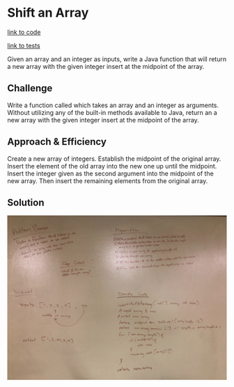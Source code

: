 # Shift an Array
[link to code](https://github.com/RomellPineda/data-structures-and-algorithms/blob/master/code401challenges/src/main/java/code401challenges/ArrayShift.java)

[link to tests](https://github.com/RomellPineda/data-structures-and-algorithms/blob/master/code401challenges/src/test/java/code401challenges/ArrayShiftTest.java)

Given an array and an integer as inputs, write a Java function that will return a new array with the given integer insert at the midpoint of the array.

## Challenge
Write a function called which takes an array and an integer as arguments. Without utilizing any of the built-in methods available to Java, return an a new array with the given integer insert at the midpoint of the array.

## Approach & Efficiency
Create a new array of integers. Establish the midpoint of the original array.  Insert the element of the old array into the new one up until the midpoint.  Insert the integer given as the second argument into the midpoint of the new array.  Then insert the remaining elements from the original array.

## Solution
![whiteboard solution](https://github.com/RomellPineda/data-structures-and-algorithms/blob/master/assets/array-shift.jpg)
